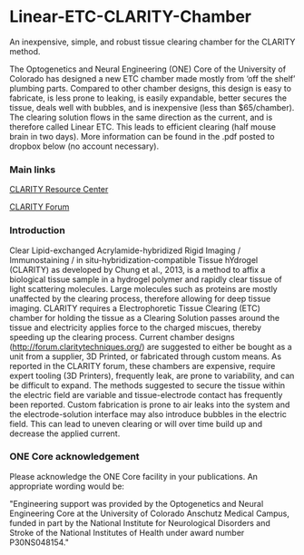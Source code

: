 # Linear-ETC-CLARITY-Chamber
An inexpensive, simple, and robust tissue clearing chamber for the CLARITY method.

The Optogenetics and Neural Engineering (ONE) Core of the University of Colorado has designed a new ETC chamber made mostly from ‘off the shelf’ plumbing parts. Compared to other chamber designs, this design is easy to fabricate, is less prone to leaking, is easily expandable, better secures the tissue, deals well with bubbles, and is inexpensive (less than $65/chamber). The clearing solution flows in the same direction as the current, and is therefore called Linear ETC. This leads to efficient clearing (half mouse brain in two days). More information can be found in the .pdf posted to dropbox below (no account necessary).

### Main links
[CLARITY Resource Center](http://clarityresourcecenter.com/)

[CLARITY Forum](http://forum.claritytechniques.org/)

### Introduction
Clear Lipid-exchanged Acrylamide-hybridized Rigid Imaging / Immunostaining / in situ-hybridization-compatible Tissue hYdrogel (CLARITY) as developed by Chung et al., 2013, is a method to affix a biological tissue sample in a hydrogel polymer and rapidly clear tissue of light scattering molecules. Large molecules such as proteins are mostly unaffected by the clearing process, therefore allowing for deep tissue imaging. CLARITY requires a Electrophoretic Tissue Clearing (ETC) chamber for holding the tissue as a Clearing Solution passes around the tissue and electricity applies force to the charged miscues, thereby speeding up the clearing process. Current chamber designs (http://forum.claritytechniques.org/) are suggested to either be bought as a unit from a supplier, 3D Printed, or fabricated through custom means. As reported in the CLARITY forum, these chambers are expensive, require expert tooling (3D Printers), frequently leak, are prone to variability, and can be difficult to expand. The methods suggested to secure the tissue within the electric field are variable and tissue-electrode contact has frequently been reported. Custom fabrication is prone to air leaks into the system and the electrode-solution interface may also introduce bubbles in the electric field. This can lead to uneven clearing or will over time build up and decrease the applied current. 

### ONE Core acknowledgement 
Please acknowledge the ONE Core facility in your publications. An appropriate wording would be:

"Engineering support was provided by the Optogenetics and Neural Engineering Core at the University of Colorado Anschutz Medical Campus, funded in part by the National Institute for Neurological Disorders and Stroke of the National Institutes of Health under award number P30NS048154."
